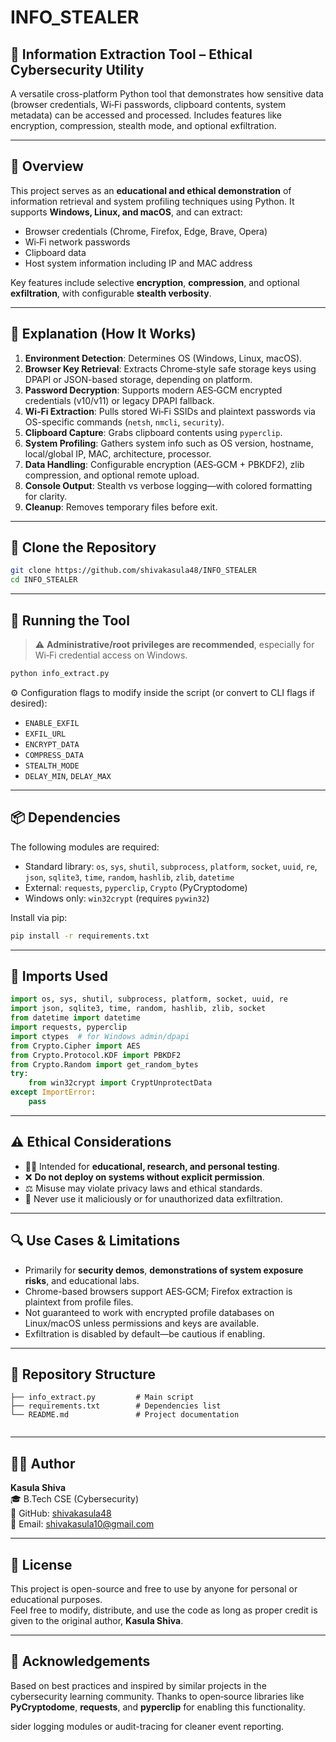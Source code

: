 # INFO_STEALER


## 🔐 Information Extraction Tool – Ethical Cybersecurity Utility

A versatile cross-platform Python tool that demonstrates how sensitive data (browser credentials, Wi‑Fi passwords, clipboard contents, system metadata) can be accessed and processed. Includes features like encryption, compression, stealth mode, and optional exfiltration.

---

## 📌 Overview

This project serves as an **educational and ethical demonstration** of information retrieval and system profiling techniques using Python. It supports **Windows, Linux, and macOS**, and can extract:

- Browser credentials (Chrome, Firefox, Edge, Brave, Opera)
- Wi‑Fi network passwords
- Clipboard data
- Host system information including IP and MAC address

Key features include selective **encryption**, **compression**, and optional **exfiltration**, with configurable **stealth verbosity**.

---

## 🧠 Explanation (How It Works)

1. **Environment Detection**: Determines OS (Windows, Linux, macOS).
2. **Browser Key Retrieval**: Extracts Chrome‑style safe storage keys using DPAPI or JSON-based storage, depending on platform.
3. **Password Decryption**: Supports modern AES‑GCM encrypted credentials (v10/v11) or legacy DPAPI fallback.
4. **Wi‑Fi Extraction**: Pulls stored Wi‑Fi SSIDs and plaintext passwords via OS-specific commands (`netsh`, `nmcli`, `security`).
5. **Clipboard Capture**: Grabs clipboard contents using `pyperclip`.
6. **System Profiling**: Gathers system info such as OS version, hostname, local/global IP, MAC, architecture, processor.
7. **Data Handling**: Configurable encryption (AES‑GCM + PBKDF2), zlib compression, and optional remote upload.
8. **Console Output**: Stealth vs verbose logging—with colored formatting for clarity.
9. **Cleanup**: Removes temporary files before exit.

---

## 📂 Clone the Repository

```bash
git clone https://github.com/shivakasula48/INFO_STEALER
cd INFO_STEALER
```


---

## 🚀 Running the Tool

> ⚠️ **Administrative/root privileges are recommended**, especially for Wi‑Fi credential access on Windows.

```bash
python info_extract.py
```

⚙️ Configuration flags to modify inside the script (or convert to CLI flags if desired):

* `ENABLE_EXFIL`
* `EXFIL_URL`
* `ENCRYPT_DATA`
* `COMPRESS_DATA`
* `STEALTH_MODE`
* `DELAY_MIN`, `DELAY_MAX`

---

## 📦 Dependencies

The following modules are required:

* Standard library: `os`, `sys`, `shutil`, `subprocess`, `platform`, `socket`, `uuid`, `re`, `json`, `sqlite3`, `time`, `random`, `hashlib`, `zlib`, `datetime`
* External: `requests`, `pyperclip`, `Crypto` (PyCryptodome)
* Windows only: `win32crypt` (requires `pywin32`)

Install via pip:

```bash
pip install -r requirements.txt
```

---

## 🔄 Imports Used

```python
import os, sys, shutil, subprocess, platform, socket, uuid, re
import json, sqlite3, time, random, hashlib, zlib, socket
from datetime import datetime
import requests, pyperclip
import ctypes  # for Windows admin/dpapi
from Crypto.Cipher import AES
from Crypto.Protocol.KDF import PBKDF2
from Crypto.Random import get_random_bytes
try:
    from win32crypt import CryptUnprotectData
except ImportError:
    pass
```

---

## ⚠️ Ethical Considerations

* 🧑‍💼 Intended for **educational, research, and personal testing**.
* ❌ **Do not deploy on systems without explicit permission**.
* ⚖️ Misuse may violate privacy laws and ethical standards.
* 🚫 Never use it maliciously or for unauthorized data exfiltration.

---

## 🔍 Use Cases & Limitations

* Primarily for **security demos**, **demonstrations of system exposure risks**, and educational labs.
* Chrome-based browsers support AES‑GCM; Firefox extraction is plaintext from profile files.
* Not guaranteed to work with encrypted profile databases on Linux/macOS unless permissions and keys are available.
* Exfiltration is disabled by default—be cautious if enabling.

---

## 📁 Repository Structure

```
├── info_extract.py         # Main script
├── requirements.txt        # Dependencies list
└── README.md               # Project documentation
                
```

---

## 🧑‍💻 Author



**Kasula Shiva**  
🎓 B.Tech CSE (Cybersecurity)  
🔗 GitHub: [shivakasula48](https://github.com/shivakasula48)  
📧 Email: [shivakasula10@gmail.com](mailto:shivakasula10@gmail.com)

---

## 📜 License

This project is open-source and free to use by anyone for personal or educational purposes.  
Feel free to modify, distribute, and use the code as long as proper credit is given to the original author, **Kasula Shiva**.

---

## 📣 Acknowledgements

Based on best practices and inspired by similar projects in the cybersecurity learning community. Thanks to open‑source libraries like **PyCryptodome**, **requests**, and **pyperclip** for enabling this functionality.

sider logging modules or audit-tracing for cleaner event reporting.
